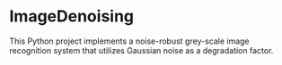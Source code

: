 # ImageDenoising

This Python project implements a noise-robust grey-scale image recognition system that utilizes Gaussian noise as a degradation factor.
